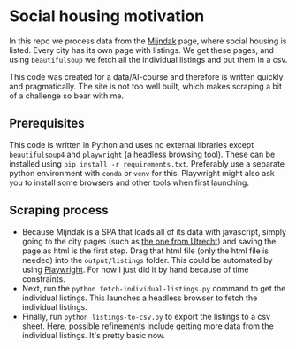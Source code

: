 # Social housing motivation

In this repo we process data from the [Mijndak](https://utrecht.mijndak.nl/) page, where social housing is listed. Every city has its own page with listings. We get these pages, and using `beautifulsoup` we fetch all the individual listings and put them in a csv.

This code was created for a data/AI-course and therefore is written quickly and pragmatically. The site is not too well built, which makes scraping a bit of a challenge so bear with me.

## Prerequisites

This code is written in Python and uses no external libraries except `beautifulsoup4` and `playwright` (a headless browsing tool). These can be installed using `pip install -r requirements.txt`. Preferably use a separate python environment with `conda` or `venv` for this. Playwright might also ask you to install some browsers and other tools when first launching.

## Scraping process

- Because Mijndak is a SPA that loads all of its data with javascript, simply going to the city pages (such as [the one from Utrecht](https://utrecht.mijndak.nl/Woningaanbod)) and saving the page as html is the first step. Drag that html file (only the html file is needed) into the `output/listings` folder. This could be automated by using [Playwright](https://playwright.dev/python/docs/library). For now I just did it by hand because of time constraints.
- Next, run the `python fetch-individual-listings.py` command to get the individual listings. This launches a headless browser to fetch the individual listings.
- Finally, run `python listings-to-csv.py` to export the listings to a csv sheet. Here, possible refinements include getting more data from the individual listings. It's pretty basic now.
